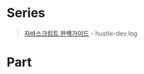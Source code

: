 # Series
> [자바스크립트 완벽가이드](https://velog.io/@hustle-dev/%EC%9E%90%EB%B0%94%EC%8A%A4%ED%81%AC%EB%A6%BD%ED%8A%B8-%EC%99%84%EB%B2%BD%EA%B0%80%EC%9D%B4%EB%93%9C-%EC%8A%A4%ED%84%B0%EB%94%94-%EC%8B%9C%EC%9E%91) - hustle-dev.log

# Part
